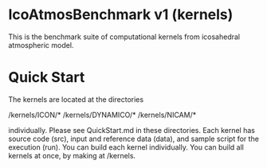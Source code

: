 # IcoAtmosBenchmark v1 (kernels)

This is the benchmark suite of computational kernels from icosahedral atmospheric model.



# Quick Start

The kernels are located at the directories

  /kernels/ICON/*
  /kernels/DYNAMICO/*
  /kernels/NICAM/*

individually. Please see QuickStart.md in these directories.
Each kernel has source code (src), input and reference data (data), and sample script for the execution (run).
You can build each kernel individually. You can build all kernels at once, by making at /kernels.

